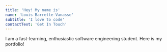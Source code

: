 ```yaml
---
title: 'Hey! My name is'
name: 'Louis Barrette-Vanasse'
subtitle: 'I love to code'
contactText: 'Get In Touch'
---
```


I am a fast-learning, enthusiastic software engineering student. Here is my portfolio!
